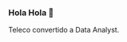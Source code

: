### Hola Hola 👋

Teleco convertido a Data Analyst.

<!--
**ronnyccs24/ronnyccs24** is a ✨ _special_ ✨ repository because its `README.md` (this file) appears on your GitHub profile.

Here are some ideas to get you started:

- 🔭 Currently working on @Aplazame formerly at @Cabify and @Vizzuality
- 🌱 Always learning about Data world
- 👯 Fala-se português, también español and english too.


### Contacto 📫
ronnydeabreu@gmail.com
https://www.linkedin.com/in/ronny-de-abreu/
